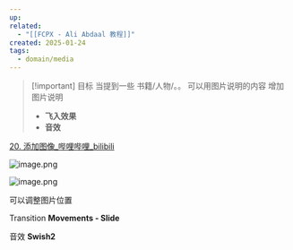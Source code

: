 ```yaml
---
up: 
related:
  - "[[FCPX - Ali Abdaal 教程]]"
created: 2025-01-24
tags:
  - domain/media
---
```



> [!important] 目标
> 当提到一些 书籍/人物/。。 可以用图片说明的内容
> 增加图片说明
> - **飞入效果**
> - **音效**


[20. 添加图像\_哔哩哔哩\_bilibili](https://www.bilibili.com/video/BV1Jo4y1a7Ex?spm_id_from=333.788.player.switch&vd_source=6d4ef5f8b8b73d69ea854cb9321a50ac&p=20)

![image.png](https://s1.vika.cn/space/2025/01/24/10e7513339fb4d0f85041602b0e46017)



![image.png](https://s1.vika.cn/space/2025/01/24/c718c7a8d26041fa92ad1e4b4e574434)

可以调整图片位置

Transition
**Movements - Slide**

音效
**Swish2**
